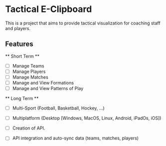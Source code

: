# Tactical E-Clipboard

This is a project that aims to provide tactical visualization for coaching staff and players.

## Features

** Short Term **

- [ ] Manage Teams
- [ ] Manage Players
- [ ] Manage Matches
- [ ] Manage and View Formations
- [ ] Manage and View Patterns of Play

** Long Term **

- [ ] Multi-Sport (Football, Basketball, Hockey, ...)
- [ ] Multiplatform (Desktop [Windows, MacOS, Linux, Android, iPadOs, iOS])
- [ ] Creation of API.
- [ ] API integration and auto-sync data (teams, matches, players)


